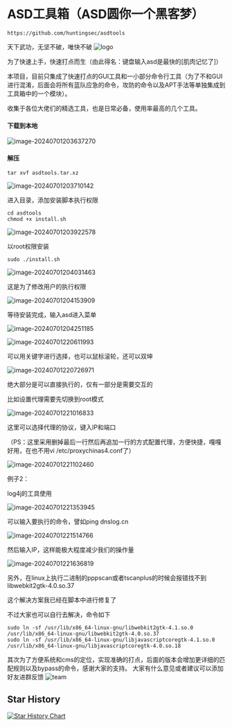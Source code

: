 

# ASD工具箱（ASD圆你一个黑客梦）

```
https://github.com/huntingsec/asdtools
```

天下武功，无坚不破，唯快不破
![logo](https://raw.githubusercontent.com/huntingsec/asdtools/main/logo.png)

为了快速上手，快速打点而生（由此得名：键盘输入asd是最快的[肌肉记忆了]）

本项目，目前只集成了快速打点的GUI工具和一小部分命令行工具（为了不和GUI进行混淆，后面会将所有蓝队应急的命令，攻防的命令以及APT手法等单独集成到工具箱中的一个模块）。

收集于各位大佬们的精选工具，也是日常必备，使用率最高的几个工具。

#### 下载到本地

![image-20240701203637270](https://github.com/huntingsec/asdtools/blob/main/image-20240701203637270.png?raw=true)

#### 解压

```
tar xvf asdtools.tar.xz
```

![image-20240701203710142](https://raw.githubusercontent.com/huntingsec/asdtools/main/image-20240701203710142.png)

进入目录，添加安装脚本执行权限

```
cd asdtools
chmod +x install.sh
```

![image-20240701203922578](https://raw.githubusercontent.com/huntingsec/asdtools/main/image-20240701203922578.png)

以root权限安装

```
sudo ./install.sh
```

![image-20240701204031463](https://raw.githubusercontent.com/huntingsec/asdtools/main/image-20240701204031463.png)

这是为了修改用户的执行权限

![image-20240701204153909](https://raw.githubusercontent.com/huntingsec/asdtools/main/image-20240701204153909.png)

等待安装完成，输入asd进入菜单

![image-20240701204251185](https://raw.githubusercontent.com/huntingsec/asdtools/main/image-20240701204251185.png)

![image-20240701220611993](https://raw.githubusercontent.com/huntingsec/asdtools/main/image-20240701220611993.png)

可以用关键字进行选择，也可以鼠标滚轮，还可以双坤

![image-20240701220726971](https://raw.githubusercontent.com/huntingsec/asdtools/main/image-20240701220726971.png)

绝大部分是可以直接执行的，仅有一部分是需要交互的

比如设置代理需要先切换到root模式

![image-20240701221016833](https://raw.githubusercontent.com/huntingsec/asdtools/main/image-20240701221016833.png)

这里可以选择代理的协议，键入IP和端口

（PS：这里采用删掉最后一行然后再追加一行的方式配置代理，方便快捷，嘎嘎好用，在也不用vi /etc/proxychinas4.conf了）

![image-20240701221102460](https://raw.githubusercontent.com/huntingsec/asdtools/main/image-20240701221102460.png)

例子2：

log4j的工具使用

![image-20240701221353945](https://raw.githubusercontent.com/huntingsec/asdtools/main/image-20240701221353945.png)

可以输入要执行的命令，譬如ping dnslog.cn

![image-20240701221514766](https://raw.githubusercontent.com/huntingsec/asdtools/main/image-20240701221514766.png)

然后输入IP，这样能极大程度减少我们的操作量

![image-20240701221636819](https://raw.githubusercontent.com/huntingsec/asdtools/main/image-20240701221636819.png)

另外，在linux上执行二进制的pppscan或者tscanplus的时候会报错找不到libwebkit2gtk-4.0.so.37

这个解决方案我已经在脚本中进行修复了

不过大家也可以自行去解决，命令如下

```
sudo ln -sf /usr/lib/x86_64-linux-gnu/libwebkit2gtk-4.1.so.0 /usr/lib/x86_64-linux-gnu/libwebkit2gtk-4.0.so.37
sudo ln -sf /usr/lib/x86_64-linux-gnu/libjavascriptcoregtk-4.1.so.0 /usr/lib/x86_64-linux-gnu/libjavascriptcoregtk-4.0.so.18
```

其次为了方便系统和cms的定位，实现准确的打点，后面的版本会增加更详细的匹配规则以及bypass的命令，感谢大家的支持。
大家有什么意见或者建议可以添加好友进群反馈
![team](https://raw.githubusercontent.com/huntingsec/ARL-Limited-Edition/main/link.jpg)

## Star History

[![Star History Chart](https://api.star-history.com/svg?repos=huntingsec/asdtools&type=Date)](https://star-history.com/#huntingsec/asdtools&Date)






